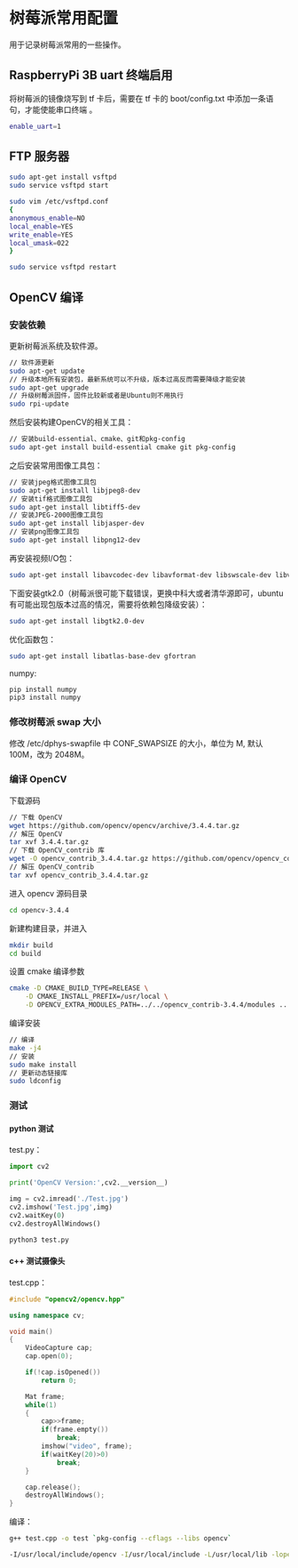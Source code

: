 # 树莓派常用配置


用于记录树莓派常用的一些操作。


## RaspberryPi 3B uart 终端启用

将树莓派的镜像烧写到 tf 卡后，需要在 tf 卡的 boot/config.txt 中添加一条语句，才能使能串口终端
。

``` bash
enable_uart=1
```

## FTP 服务器

``` bash
sudo apt-get install vsftpd
sudo service vsftpd start

sudo vim /etc/vsftpd.conf
{
anonymous_enable=NO
local_enable=YES
write_enable=YES
local_umask=022
}

sudo service vsftpd restart
```

## OpenCV 编译

### 安装依赖

更新树莓派系统及软件源。

``` bash
// 软件源更新
sudo apt-get update 
// 升级本地所有安装包，最新系统可以不升级，版本过高反而需要降级才能安装
sudo apt-get upgrade
// 升级树莓派固件，固件比较新或者是Ubuntu则不用执行
sudo rpi-update
```

然后安装构建OpenCV的相关工具：

``` bash
// 安装build-essential、cmake、git和pkg-config
sudo apt-get install build-essential cmake git pkg-config 
```

之后安装常用图像工具包：

``` bash
// 安装jpeg格式图像工具包
sudo apt-get install libjpeg8-dev 
// 安装tif格式图像工具包
sudo apt-get install libtiff5-dev 
// 安装JPEG-2000图像工具包
sudo apt-get install libjasper-dev 
// 安装png图像工具包
sudo apt-get install libpng12-dev 
```

再安装视频I/O包：

``` bash
sudo apt-get install libavcodec-dev libavformat-dev libswscale-dev libv4l-dev
```

下面安装gtk2.0（树莓派很可能下载错误，更换中科大或者清华源即可，ubuntu有可能出现包版本过高的情况，需要将依赖包降级安装）：

``` bash
sudo apt-get install libgtk2.0-dev
```

优化函数包：

``` bash
sudo apt-get install libatlas-base-dev gfortran
```

numpy:

``` bash
pip install numpy
pip3 install numpy
```

### 修改树莓派 swap 大小

修改 /etc/dphys-swapfile 中 CONF_SWAPSIZE 的大小，单位为 M, 默认100M，改为 2048M。

### 编译 OpenCV

下载源码

``` bash
// 下载 OpenCV
wget https://github.com/opencv/opencv/archive/3.4.4.tar.gz
// 解压 OpenCV
tar xvf 3.4.4.tar.gz
// 下载 OpenCV_contrib 库
wget -O opencv_contrib_3.4.4.tar.gz https://github.com/opencv/opencv_contrib/archive/3.4.4.tar.gz
// 解压 OpenCV_contrib
tar xvf opencv_contrib_3.4.4.tar.gz
```

进入 opencv 源码目录

``` bash
cd opencv-3.4.4
```

新建构建目录，并进入

``` bash
mkdir build
cd build
```

设置 cmake 编译参数

``` bash
cmake -D CMAKE_BUILD_TYPE=RELEASE \
    -D CMAKE_INSTALL_PREFIX=/usr/local \
    -D OPENCV_EXTRA_MODULES_PATH=../../opencv_contrib-3.4.4/modules ..
```

编译安装

``` bash
// 编译
make -j4
// 安装
sudo make install
// 更新动态链接库
sudo ldconfig
```

### 测试

#### python 测试

test.py：

``` python
import cv2

print('OpenCV Version:',cv2.__version__)

img = cv2.imread('./Test.jpg')
cv2.imshow('Test.jpg',img)
cv2.waitKey(0)
cv2.destroyAllWindows()
```

``` bash
python3 test.py
```

#### c++ 测试摄像头

test.cpp：

``` cpp
#include "opencv2/opencv.hpp"

using namespace cv;

void main()
{
    VideoCapture cap;
    cap.open(0);

    if(!cap.isOpened())
        return 0;

    Mat frame;
    while(1)
    {
        cap>>frame;
        if(frame.empty())
            break;
        imshow("video", frame);
        if(waitKey(20)>0)
            break;
    }

    cap.release();
    destroyAllWindows();
}
```

编译：

``` bash
g++ test.cpp -o test `pkg-config --cflags --libs opencv`
```

``` bash
-I/usr/local/include/opencv -I/usr/local/include -L/usr/local/lib -lopencv_stitching -lopencv_superres -lopencv_videostab -lopencv_aruco -lopencv_bgsegm -lopencv_bioinspired -lopencv_ccalib -lopencv_dnn_objdetect -lopencv_dpm -lopencv_face -lopencv_photo -lopencv_freetype -lopencv_fuzzy -lopencv_hfs -lopencv_img_hash -lopencv_line_descriptor -lopencv_optflow -lopencv_reg -lopencv_rgbd -lopencv_saliency -lopencv_stereo -lopencv_structured_light -lopencv_phase_unwrapping -lopencv_surface_matching -lopencv_tracking -lopencv_datasets -lopencv_text -lopencv_dnn -lopencv_plot -lopencv_xfeatures2d -lopencv_shape -lopencv_video -lopencv_ml -lopencv_ximgproc -lopencv_xobjdetect -lopencv_objdetect -lopencv_calib3d -lopencv_features2d -lopencv_highgui -lopencv_videoio -lopencv_imgcodecs -lopencv_flann -lopencv_xphoto -lopencv_imgproc -lopencv_core
```
